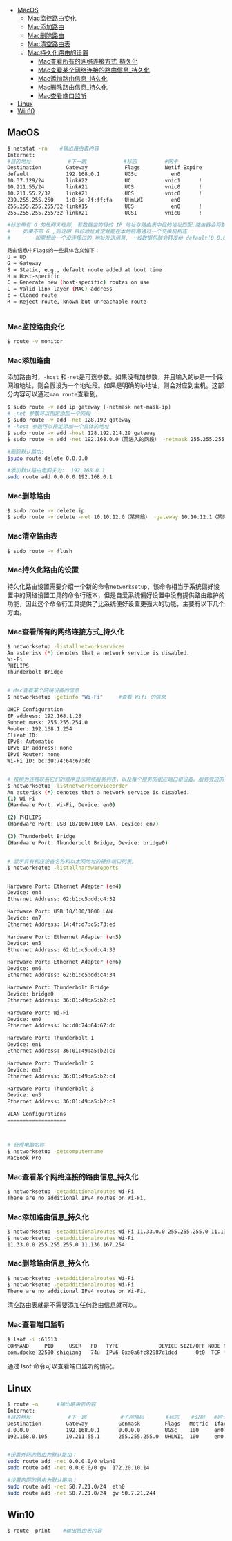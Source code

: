 - [MacOS](#MacOS)
  - [Mac监控路由变化](#Mac监控路由变化)
  - [Mac添加路由](#Mac添加路由)
  - [Mac删除路由](#Mac删除路由)
  - [Mac清空路由表](#Mac清空路由表)
  - [Mac持久化路由的设置](#Mac持久化路由的设置)
    - [Mac查看所有的网络连接方式_持久化](#Mac查看所有的网络连接方式_持久化)
    - [Mac查看某个网络连接的路由信息_持久化](#Mac查看某个网络连接的路由信息_持久化)
    - [Mac添加路由信息_持久化](#Mac添加路由信息_持久化)
    - [Mac删除路由信息_持久化](#Mac删除路由信息_持久化)
    - [Mac查看端口监听](#Mac查看端口监听)
- [Linux](#Linux)
- [Win10](#Win10)





## MacOS

```bash
$ netstat -rn    #输出路由表内容
Internet:
#目的地址            #下一跳            #标志         #网卡
Destination        Gateway            Flags        Netif Expire
default            192.168.0.1        UGSc           en0       
10.37.129/24       link#22            UC           vnic1      !
10.211.55/24       link#21            UCS          vnic0      !
10.211.55.2/32     link#21            UCS          vnic0      !
239.255.255.250    1:0:5e:7f:ff:fa    UHmLWI         en0       
255.255.255.255/32 link#15            UCS            en0      !
255.255.255.255/32 link#21            UCSI         vnic0      !

#标志带有 G 的是网关规则, 若数据包的目的 IP 地址与路由表中目的地址匹配,路由器会将数据包转发到 Gateway 中的网关地址.
#    如果不带 G ,则说明 目标地址肯定就能在本地链路通过一个交换机相连
#        如果想给一个没连接过的 地址发送消息, 一般数据包就会转发给 default(0.0.0.0) 对应的网卡 en0,  走  192.168.0.1 默认网关

路由信息中Flags的一些具体含义如下：
U = Up
G = Gateway
S = Static, e.g., default route added at boot time
H = Host-specific
C = Generate new (host-specific) routes on use
L = Valid link-layer (MAC) address
c = Cloned route
R = Reject route, known but unreachable route



```

### Mac监控路由变化

```bash
$ route -v monitor
```

### Mac添加路由

添加路由时，`-host` 和`-net`是可选参数。如果没有加参数，并且输入的ip是一个段网络地址，则会假设为一个地址段。如果是明确的ip地址，则会对应到主机。这部分内容可以通过`man route`查看到。

```bash
$ sudo route -v add ip gateway [-netmask net-mask-ip]
# -net 参数可以指定添加一个网段
$ sudo route -v add -net 128.192 gateway
# -host 参数可以指定添加一个具体的地址
$ sudo route -v add -host 128.192.214.29 gateway
$ sudo route -n add -net 192.168.0.0（需进入的网段） -netmask 255.255.255.0 （掩码）192.168.5.254 （进该网段的网关）

#删除默认路由: 
$sudo route delete 0.0.0.0

#添加默认路由走网关为:  192.168.0.1 
sudo route add 0.0.0.0 192.168.0.1  
```

### Mac删除路由

```bash
$ sudo route -v delete ip
$ sudo route -v delete -net 10.10.12.0（某网段） -gateway 10.10.12.1（某网关）
```

### Mac清空路由表

```bash
$ sudo route -v flush
```



### Mac持久化路由的设置

持久化路由设置需要介绍一个新的命令`networksetup`，该命令相当于系统偏好设置中的网络设置工具的命令行版本，但是自爱系统偏好设置中没有提供路由维护的功能，因此这个命令行工具提供了比系统便好设置更强大的功能，主要有以下几个方面。

### Mac查看所有的网络连接方式_持久化

```bash
$ networksetup -listallnetworkservices
An asterisk (*) denotes that a network service is disabled.
Wi-Fi
PHILIPS
Thunderbolt Bridge


# Mac查看某个网络设备的信息
$ networksetup -getinfo "Wi-Fi"		#查看 Wifi 的信息

DHCP Configuration
IP address: 192.168.1.28
Subnet mask: 255.255.254.0
Router: 192.168.1.254
Client ID: 
IPv6: Automatic
IPv6 IP address: none
IPv6 Router: none
Wi-Fi ID: bc:d0:74:64:67:dc


# 按照为连接联系它们的顺序显示网络服务列表，以及每个服务的相应端口和设备。服务旁边的星号 (*) 表示该服务处于非活动状态。
$ networksetup -listnetworkserviceorder               
An asterisk (*) denotes that a network service is disabled.
(1) Wi-Fi
(Hardware Port: Wi-Fi, Device: en0)

(2) PHILIPS
(Hardware Port: USB 10/100/1000 LAN, Device: en7)

(3) Thunderbolt Bridge
(Hardware Port: Thunderbolt Bridge, Device: bridge0)


# 显示具有相应设备名称和以太网地址的硬件端口列表。
$ networksetup -listallhardwareports


Hardware Port: Ethernet Adapter (en4)
Device: en4
Ethernet Address: 62:b1:c5:dd:c4:32

Hardware Port: USB 10/100/1000 LAN
Device: en7
Ethernet Address: 14:4f:d7:c5:73:ed

Hardware Port: Ethernet Adapter (en5)
Device: en5
Ethernet Address: 62:b1:c5:dd:c4:33

Hardware Port: Ethernet Adapter (en6)
Device: en6
Ethernet Address: 62:b1:c5:dd:c4:34

Hardware Port: Thunderbolt Bridge
Device: bridge0
Ethernet Address: 36:01:49:a5:b2:c0

Hardware Port: Wi-Fi
Device: en0
Ethernet Address: bc:d0:74:64:67:dc

Hardware Port: Thunderbolt 1
Device: en1
Ethernet Address: 36:01:49:a5:b2:c0

Hardware Port: Thunderbolt 2
Device: en2
Ethernet Address: 36:01:49:a5:b2:c4

Hardware Port: Thunderbolt 3
Device: en3
Ethernet Address: 36:01:49:a5:b2:c8

VLAN Configurations
===================



# 获得电脑名称
$ networksetup -getcomputername  
MacBook Pro

```

### 



### Mac查看某个网络连接的路由信息_持久化

```bash
$ networksetup -getadditionalroutes Wi-Fi
There are no additional IPv4 routes on Wi-Fi.
```

### Mac添加路由信息_持久化

```bash
$ networksetup -setadditionalroutes Wi-Fi 11.33.0.0 255.255.255.0 11.136.167.254
$ networksetup -getadditionalroutes Wi-Fi
11.33.0.0 255.255.255.0 11.136.167.254
```

### Mac删除路由信息_持久化

```bash
$ networksetup -setadditionalroutes Wi-Fi 
$ networksetup -getadditionalroutes Wi-Fi
There are no additional IPv4 routes on Wi-Fi.
```

清空路由表就是不需要添加任何路由信息就可以。







### Mac查看端口监听

```bash
$ lsof -i :61613             
COMMAND     PID     USER   FD   TYPE             DEVICE SIZE/OFF NODE NAME
com.docke 22500 shiqiang   74u  IPv6 0xa0a6fc82987d1dcd      0t0  TCP *:61613 (LISTEN)
```

通过 lsof 命令可以查看端口监听的情况。





## Linux

```bash
$ route -n      #输出路由表内容
Internet:
#目的地址            #下一跳           #子网掩码       #标志    #公制   #网卡   #到期
Destination        Gateway          Genmask        Flags   Metric  Iface   Expire
0.0.0.0            192.168.0.1      0.0.0.0        UGSc    100     en0       
192.168.0.105      10.211.55.1      255.255.255.0  UHLWIi  100     en0     450


#设置外网的路由为默认路由：
sudo route add -net 0.0.0.0/0 wlan0
sudo route add -net 0.0.0.0/0 gw  172.20.10.14

#设置内网的路由为默认路由：
sudo route add -net 50.7.21.0/24  eth0
sudo route add -net 50.7.21.0/24  gw 50.7.21.244

```





## Win10

```bash
$ route  print    #输出路由表内容
```

